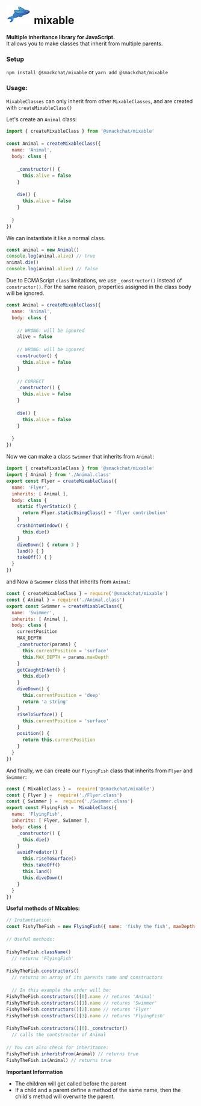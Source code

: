 # <img src="assets/fishy-the-fish.jpg" height='50' /> mixable 

**Multiple inheritance library for JavaScript.** <br/>
It allows you to make classes that inherit from multiple parents.

### Setup
`npm install @smackchat/mixable` or `yarn add @smackchat/mixable` 

### Usage:

`MixableClasses` can only inherit from other `MixableClasses`, and are created with `createMixableClass()`

Let's create an `Animal` class:
```javascript
import { createMixableClass } from '@smackchat/mixable'

const Animal = createMixableClass({
  name: 'Animal',
  body: class {
  
    _constructor() {
      this.alive = false
    }
    
    die() {
      this.alive = false 
    }
    
  }
})
```

We can instantiate it like a normal class.
```javascript
const animal = new Animal()
console.log(animal.alive) // true
animal.die()
console.log(animal.alive) // false
```

Due to ECMAScript `class` limitations, we use `_constructor()` instead of `constructor()`.
For the same reason, properties assigned in the class body will be ignored.
```javascript
const Animal = createMixableClass({
  name: 'Animal',
  body: class {
    
    // WRONG: will be ignored
    alive = false
    
    // WRONG: will be ignored
    constructor() {
      this.alive = false
    }
    
    // CORRECT
    _constructor() {
      this.alive = false
    }
    
    die() {
      this.alive = false 
    }
    
  }
})
```

Now we can make a class `Swimmer` that inherits from `Animal`:
```javascript
import { createMixableClass } from '@smackchat/mixable'
import { Animal } from './Animal.class'
export const Flyer = createMixableClass({
  name: 'Flyer',
  inherits: [ Animal ],
  body: class {
    static flyerStatic() {
      return Flyer.staticUsingClass() + 'flyer contribution'
    }
    crashIntoWindow() {
      this.die()
    }
    diveDown() { return 3 }
    land() { }
    takeOff() { }
  }
})
```
and Now a `Swimmer` class that inherits from  `Animal`:
```javascript
const { createMixableClass } = require('@smackchat/mixable')
const { Animal } = require('./Animal.class')
export const Swimmer = createMixableClass({
  name: 'Swimmer',
  inherits: [ Animal ],
  body: class {
    currentPosition
    MAX_DEPTH
    _constructor(params) {
      this.currentPosition = 'surface'
      this.MAX_DEPTH = params.maxDepth
    }
    getCaughtInNet() {
      this.die()
    }
    diveDown() {
      this.currentPosition = 'deep'
      return 'a string'
    }
    riseToSurface() {
      this.currentPosition = 'surface'
    }
    position() {
      return this.currentPosition
    }
  }
})
```
And finally, we can create our `FlyingFish` class that inherits from `Flyer` and `Swimmer`:
```javascript
const { MixableClass } =  require('@smackchat/mixable')
const { Flyer } =  require('./Flyer.class')
const { Swimmer } =  require('./Swimmer.class')
export const FlyingFish =  MixableClass({
  name: 'FlyingFish',
  inherits: [ Flyer, Swimmer ],
  body: class {
    _constructor() {
      this.die()
    }
    avoidPredator() {
      this.riseToSurface()
      this.takeOff()
      this.land()
      this.diveDown()
    }
  }
})
```
**Useful methods of Mixables:**
```javascript
// Instantiation:
const FishyTheFish = new FlyingFish({ name: 'fishy the fish', maxDepth: 200 })

// Useful methods:

FishyTheFish.className() 
  // returns 'FlyingFish'
  
FishyTheFish.constructors() 
  // returns an array of its parents name and constructors
  
  // In this example the order will be:
FishyTheFish.constructors()[0].name // returns 'Animal'
FishyTheFish.constructors()[1].name // returns 'Swimmer'
FishyTheFish.constructors()[2].name // returns 'Flyer'
FishyTheFish.constructors()[3].name // returns 'FlyingFish'

FishyTheFish.constructors()[0]._constructor()
  // calls the contstructor of Animal

// You can also check for inheritance:
FishyTheFish.inheritsFrom(Animal) // returns true
FishyTheFish.is(Animal) // returns true
```
**Important Information**
- The children will get called before the parent
- If a child and a parent define a method of the same name, then the child's method will overwrite the parent.
